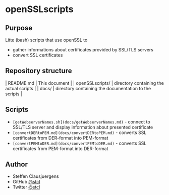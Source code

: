 # openSSLscripts

## Purpose

Litte (bash) scripts that use openSSL to
* gather informations about certificates provided by SSL/TLS servers
* convert SSL certificates

## Repository structure

| README.md       | This document                                         |
| openSSLscripts/ | directory containing the actual scripts               |
| docs/           | directory containing the documentation to the scripts |

## Scripts

* `[getWebserverNames.sh](docs/getWebserverNames.md)` - connect to SSL/TLS server and display information about presented certificate
* `[convertDERtoPEM.md](docs/convertDERtoPEM.md)` - converts SSL certificates from DER-format into PEM-format
* `[convertPEMtoDER.md](docs/convertPEMtoDER.md)` - converts SSL certificates from PEM-format into DER-format

## Author

* Steffen Clausjuergens
* GitHub [@stcl](https://github.com/stclj)
* Twitter [@stcl](https://twitter.com/stclj)

